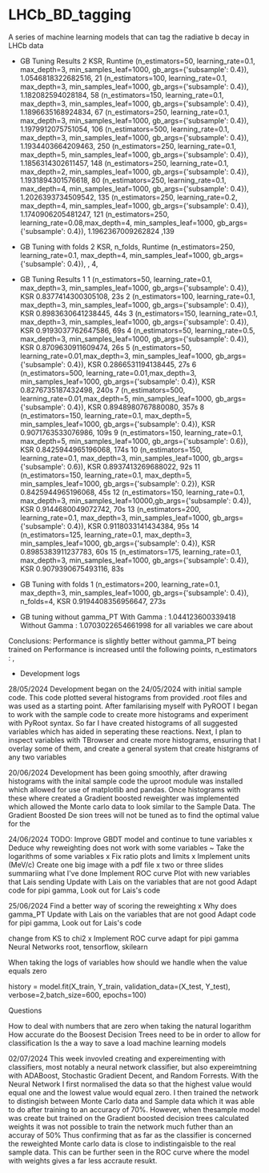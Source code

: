 # LHCb_BD_tagging
A series of machine learning models that can tag the radiative b decay in LHCb data


- GB Tuning Results 2
KSR, Runtime
(n_estimators=50,  learning_rate=0.1, max_depth=3, min_samples_leaf=1000, gb_args={'subsample': 0.4}), 1.0546818322682516, 21
(n_estimators=100, learning_rate=0.1, max_depth=3, min_samples_leaf=1000, gb_args={'subsample': 0.4}), 1.182082594028184,  58
(n_estimators=150, learning_rate=0.1, max_depth=3, min_samples_leaf=1000, gb_args={'subsample': 0.4}), 1.1896635168924834, 67
(n_estimators=250, learning_rate=0.1, max_depth=3, min_samples_leaf=1000, gb_args={'subsample': 0.4}), 1.1979912075751054, 106
(n_estimators=500, learning_rate=0.1, max_depth=3, min_samples_leaf=1000, gb_args={'subsample': 0.4}), 1.1934403664209463, 250
(n_estimators=250, learning_rate=0.1, max_depth=5, min_samples_leaf=1000, gb_args={'subsample': 0.4}), 1.1856314302611457, 148
(n_estimators=250, learning_rate=0.1, max_depth=2, min_samples_leaf=1000, gb_args={'subsample': 0.4}), 1.1931894301576618, 80
(n_estimators=250, learning_rate=0.1, max_depth=4, min_samples_leaf=1000, gb_args={'subsample': 0.4}), 1.2026393734509542, 135
(n_estimators=250, learning_rate=0.2, max_depth=4, min_samples_leaf=1000, gb_args={'subsample': 0.4}), 1.1740906205481247, 121
(n_estimators=250, learning_rate=0.08,max_depth=4, min_samples_leaf=1000, gb_args={'subsample': 0.4}), 1.1962367009262824 ,139

- GB Tuning with folds 2
KSR, n_folds, Runtime
(n_estimators=250, learning_rate=0.1, max_depth=4, min_samples_leaf=1000, gb_args={'subsample': 0.4}), , 4,  


- GB Tuning Results 1
1  (n_estimators=50,  learning_rate=0.1, max_depth=3, min_samples_leaf=1000, gb_args={'subsample': 0.4}), KSR 0.8377414300305108, 23s
2  (n_estimators=100, learning_rate=0.1, max_depth=3, min_samples_leaf=1000, gb_args={'subsample': 0.4}), KSR 0.8983630641238445, 44s
3  (n_estimators=150, learning_rate=0.1, max_depth=3, min_samples_leaf=1000, gb_args={'subsample': 0.4}), KSR 0.9193037762647586, 69s
4  (n_estimators=50,  learning_rate=0.5, max_depth=3, min_samples_leaf=1000, gb_args={'subsample': 0.4}), KSR 0.8709630911609474, 26s
5  (n_estimators=50,  learning_rate=0.01,max_depth=3, min_samples_leaf=1000, gb_args={'subsample': 0.4}), KSR 0.2866531194138445, 27s
6  (n_estimators=500, learning_rate=0.01,max_depth=3, min_samples_leaf=1000, gb_args={'subsample': 0.4}), KSR 0.8276735187432498, 240s
7  (n_estimators=500, learning_rate=0.01,max_depth=5, min_samples_leaf=1000, gb_args={'subsample': 0.4}), KSR 0.8948980767880080, 357s
8  (n_estimators=150, learning_rate=0.1, max_depth=5, min_samples_leaf=1000, gb_args={'subsample': 0.4}), KSR 0.9071763533076986, 109s
9  (n_estimators=150, learning_rate=0.1, max_depth=5, min_samples_leaf=1000, gb_args={'subsample': 0.6}), KSR 0.8425944965196068, 174s
10 (n_estimators=150, learning_rate=0.1, max_depth=3, min_samples_leaf=1000, gb_args={'subsample': 0.6}), KSR 0.8937413269688022, 92s
11 (n_estimators=150, learning_rate=0.1, max_depth=5, min_samples_leaf=1000, gb_args={'subsample': 0.2}), KSR 0.8425944965196068, 45s
12 (n_estimators=150, learning_rate=0.1, max_depth=3, min_samples_leaf=10000,gb_args={'subsample': 0.4}), KSR 0.9144680049072742, 70s
13 (n_estimators=200, learning_rate=0.1, max_depth=3, min_samples_leaf=1000, gb_args={'subsample': 0.4}), KSR 0.9118033141434384, 95s
14 (n_estimators=125, learning_rate=0.1, max_depth=3, min_samples_leaf=1000, gb_args={'subsample': 0.4}), KSR 0.8985383911237783, 60s
15 (n_estimators=175, learning_rate=0.1, max_depth=3, min_samples_leaf=1000, gb_args={'subsample': 0.4}), KSR 0.9079390675493116, 83s

- GB Tuning with folds 1
(n_estimators=200, learning_rate=0.1, max_depth=3, min_samples_leaf=1000, gb_args={'subsample': 0.4}), n_folds=4, KSR 0.9194408356956647, 273s

- GB tuning without gamma_PT
With Gamma    : 1.044123600339418
Without Gamma : 1.0703022654661998
for all variables we care about

Conclusions: Performance is slightly better without gamma_PT being trained on
             Performance is increased until the following points, n_estimators : ,




- Development logs

28/05/2024
Development began on the 24/05/2024 with initial sample code. This code plotted several histograms from provided .root files and was used as a starting point.
After familarising myself with PyROOT I began to work with the sample code to create more histograms and experiment with PyRoot syntax. So far I have created histograms of
all suggested variables which has aided in seperating these reactions. Next, I plan to inspect variables with TBrowser and create more histograms, ensuring that I overlay some of them, and create a general system that create histgrams of any two variables

20/06/2024
Development has been going smoothly, after drawing histograms with the inital sample code the uproot module was installed which allowed for use of matplotlib and pandas. Once histograms with these where created a Gradient boosted reweighter was implemented which allowed the Monte carlo data to look similar to the Sample Data. The Gradient Boosted De sion trees will not be tuned as to find the optimal value for the 

24/06/2024
TODO: 
Improve GBDT model and continue to tune variables x
Deduce why reweighting does not work with some variables ~
Take the logarithms of some variables x
Fix ratio plots and limits x
Implement units (MeV/c)
Create one big image with a pdf file x
two or three slides summariing what I've done
Implement ROC curve 
Plot with new variables that Lais sending
Update with Lais on the variables that are not good 
Adapt code for pipi gamma, Look out for Lais's code

25/06/2024
Find a better way of scoring the reweighting x
Why does gamma_PT
Update with Lais on the variables that are not good 
Adapt code for pipi gamma, Look out for Lais's code

change from KS to chi2 x
Implement ROC curve 
adapt for pipi gamma
Neural Networks root, tensorflow, skilearn

When taking the logs of variables how should we handle when the value equals zero


history = model.fit(X_train, Y_train, validation_data=(X_test, Y_test), verbose=2,batch_size=600, epochs=100)


Questions

How to deal with numbers that are zero when taking the natural logarithm 
How accurate do the Boosest Decision Trees need to be in order to allow for classification
Is the a way to save a load machine learning models


02/07/2024
This week invovled creating and expereimenting with classifiers, most notably a neural network classifier, but also expereimtning with ADABoost, Stochastic Gradient Decent, and Random Forrests. With the Neural Network I first normalised the data so that the highest value would equal one and the lowest value would equal zero. I then trained the network to distingish between Monte Carlo data and Sample data which it was able to do after training to an accuracy of 70%. However, when thesample model was create but trained on the Gradient boosted decision trees calculated weights it was not possible to train the network much futher than an accuray of 50% Thus confirming that as far as the classifier is concerned the reweighted Monte carlo data is close to indistingaisble to the real sample data. This can be further seen in the ROC curve where the model with weights gives a far less accraute resukt. 